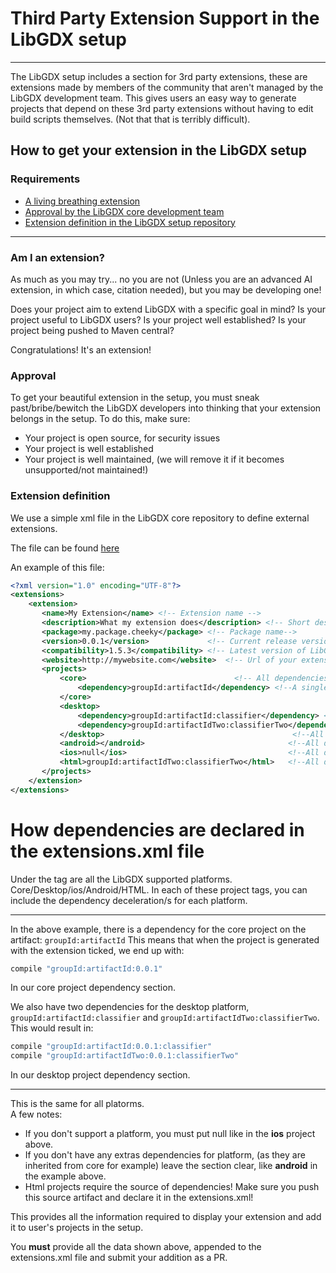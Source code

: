 # Third Party Extension Support in the LibGDX setup
---
  
  
The LibGDX setup includes a section for 3rd party extensions, these are extensions made by members of the community that aren't managed by the LibGDX development team.  This gives users an easy way to generate projects that depend on these 3rd party extensions without having to edit build scripts themselves. (Not that that is terribly difficult). 

## How to get your extension in the LibGDX setup
### Requirements
* [A living breathing extension](#am-i-an-extension)
* [Approval by the LibGDX core development team](#approval)
* [Extension definition in the LibGDX setup repository](#extension-defintion)
  
----
  
### Am I an extension?
As much as you may try... no you are not (Unless you are an advanced AI extension, in which case, citation needed), but you may be developing one! 

Does your project aim to extend LibGDX with a specific goal in mind?
Is your project useful to LibGDX users? 
Is your project well established?
Is your project being pushed to Maven central?

Congratulations! It's an extension!

 
### Approval
To get your beautiful extension in the setup, you must sneak past/bribe/bewitch the LibGDX developers into thinking that your extension belongs in the setup. To do this, make sure:

* Your project is open source, for security issues
* Your project is well established
* Your project is well maintained, (we will remove it if it becomes unsupported/not maintained!)

### Extension definition
We use a simple xml file in the LibGDX core repository to define external extensions.  

The file can be found [here](https://github.com/libgdx/libgdx/blob/master/extensions/gdx-setup/src/com/badlogic/gdx/setup/data/extensions.xml)

An example of this file:
```xml
<?xml version="1.0" encoding="UTF-8"?>
<extensions>
    <extension>
       <name>My Extension</name> <!-- Extension name -->
       <description>What my extension does</description> <!-- Short description of your extension-->
       <package>my.package.cheeky</package> <!-- Package name-->
       <version>0.0.1</version>             <!-- Current release version of your extension-->
       <compatibility>1.5.3</compatibility> <!-- Latest version of LibGDX your extension is compatible with-->
       <website>http://mywebsite.com</website>  <!-- Url of your extension, either your extension website/github-->
       <projects>
           <core>                                 <!-- All dependencies for the core project-->
               <dependency>groupId:artifactId</dependency> <!--A single dependency-->
           </core>
           <desktop>
               <dependency>groupId:artifactId:classifier</dependency> <!--Multiple dependencies -->
               <dependency>groupId:artifactIdTwo:classifierTwo</dependency> <!--Multiple dependencies -->
           </desktop>                                          <!--All dependencies for the desktop project-->
           <android></android>                                <!--All dependencies for the android project-->
           <ios>null</ios>                                    <!--All dependencies for the ios project-->
           <html>groupId:artifactIdTwo:classifierTwo</html>   <!--All dependencies for the html project-->
       </projects>
    </extension>
</extensions>
```  

# How dependencies are declared in the extensions.xml file
Under the <projects> tag are all the LibGDX supported platforms. Core/Desktop/ios/Android/HTML.  In each of these project tags, you can include the dependency deceleration/s for each platform.  

----
In the above example, there is a dependency for the core project on the artifact: `groupId:artifactId`
This means that when the project is generated with the extension ticked, we end up with:
```groovy
compile "groupId:artifactId:0.0.1"
```
In our core project dependency section.  

We also have two dependencies for the desktop platform, `groupId:artifactId:classifier` and `groupId:artifactIdTwo:classifierTwo`.
This would result in:
```groovy
compile "groupId:artifactId:0.0.1:classifier"
compile "groupId:artifactIdTwo:0.0.1:classifierTwo"
```
In our desktop project dependency section.  

---

This is the same for all platorms.  
A few notes:

* If you don't support a platform, you must put null like in the __ios__ project above.
* If you don't have any extras dependencies for platform, (as they are inherited from core for example) leave the section clear, like __android__ in the example above.
* Html projects require the source of dependencies! Make sure you push this source artifact and declare it in the extensions.xml!


This provides all the information required to display your extension and add it to user's projects in the setup.  

You __must__ provide all the data shown above, appended to the extensions.xml file and submit your addition as a PR.




